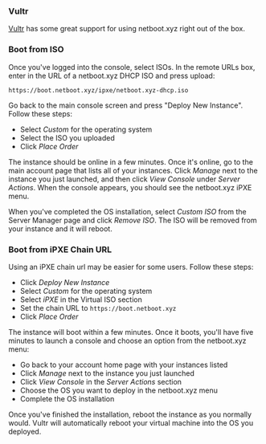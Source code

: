 ### Vultr

[Vultr](http://www.vultr.com/?ref=6870843) has some great support for using
netboot.xyz right out of the box.

### Boot from ISO

Once you've logged into the console, select ISOs.  In the remote URLs box,
enter in the URL of a netboot.xyz DHCP ISO and press upload:

    https://boot.netboot.xyz/ipxe/netboot.xyz-dhcp.iso

Go back to the main console screen and press "Deploy New Instance". Follow
these steps:

* Select _Custom_ for the operating system
* Select the ISO you uploaded
* Click _Place Order_

The instance should be online in a few minutes.  Once it's online, go to the
main account page that lists all of your instances.  Click _Manage_ next to the
instance you just launched, and then click _View Console_ under
_Server Actions_. When the console appears, you should see the netboot.xyz
iPXE menu.

When you've completed the OS installation, select _Custom ISO_ from the Server
Manager page and click _Remove ISO_.  The ISO will be removed from your
instance and it will reboot.

### Boot from iPXE Chain URL

Using an iPXE chain url may be easier for some users.  Follow these steps:

* Click _Deploy New Instance_
* Select _Custom_ for the operating system
* Select _iPXE_ in the Virtual ISO section
* Set the chain URL to `https://boot.netboot.xyz`
* Click _Place Order_

The instance will boot within a few minutes.  Once it boots, you'll have five
minutes to launch a console and choose an option from the netboot.xyz menu:

* Go back to your account home page with your instances listed
* Click _Manage_ next to the instance you just launched
* Click _View Console_ in the _Server Actions_ section
* Choose the OS you want to deploy in the netboot.xyz menu
* Complete the OS installation

Once you've finished the installation, reboot the instance as you normally
would.  Vultr will automatically reboot your virtual machine into the OS you
deployed.
